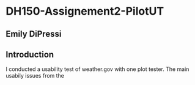 # DH150-Assignement2-PilotUT
## Emily DiPressi 


## Introduction
I conducted a usability test of weather.gov with one plot tester. 
The main usabily issues from the 
